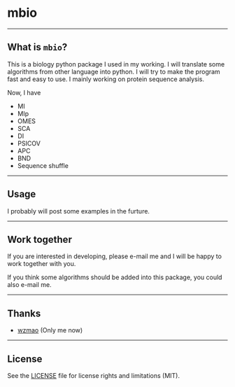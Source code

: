 # mbio

----
## What is **`mbio`**?
   This is a biology python package I used in my working. I will translate some algorithms from other language into python. I will try to make the program fast and easy to use. I mainly working on protein sequence analysis.

Now, I have

* MI
* MIp
* OMES
* SCA
* DI
* PSICOV
* APC
* BND
* Sequence shuffle

----
## Usage

I probably will post some examples in the furture.

----
## Work together

If you are interested in developing, please e-mail me and I will be happy to work together with you.

If you think some algorithms should be added into this package, you could also e-mail me.

----
## Thanks
* [wzmao](https://github.com/wzmao) (Only me now)

----
## License

See the [LICENSE](LICENSE.rst) file for license rights and limitations (MIT).
